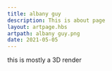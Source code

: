 ```yaml
---
title: albany guy
description: This is about page
layout: artpage.hbs
artpath: albany guy.png
date: 2021-05-05
---
```


this is mostly a 3D render